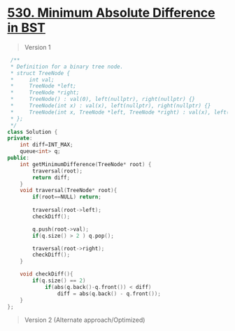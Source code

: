 # [530. Minimum Absolute Difference in BST](https://leetcode.com/problems/minimum-absolute-difference-in-bst/)
> Version 1
```c++
 /**
 * Definition for a binary tree node.
 * struct TreeNode {
 *     int val;
 *     TreeNode *left;
 *     TreeNode *right;
 *     TreeNode() : val(0), left(nullptr), right(nullptr) {}
 *     TreeNode(int x) : val(x), left(nullptr), right(nullptr) {}
 *     TreeNode(int x, TreeNode *left, TreeNode *right) : val(x), left(left), right(right) {}
 * };
 */
class Solution {
private:
    int diff=INT_MAX;
    queue<int> q;
public:
    int getMinimumDifference(TreeNode* root) {
        traversal(root);
        return diff;
    }
    void traversal(TreeNode* root){
        if(root==NULL) return;
        
        traversal(root->left);
        checkDiff();

        q.push(root->val);
        if(q.size() > 2 ) q.pop();

        traversal(root->right);
        checkDiff();
    }

    void checkDiff(){
        if(q.size() == 2)
            if(abs(q.back()-q.front()) < diff)
                diff = abs(q.back() - q.front());
    }
};
```

> Version 2 (Alternate approach/Optimized)